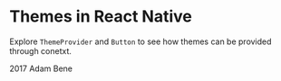 # Themes in React Native

Explore `ThemeProvider` and `Button` to see how themes can be provided through conetxt.

2017 Adam Bene